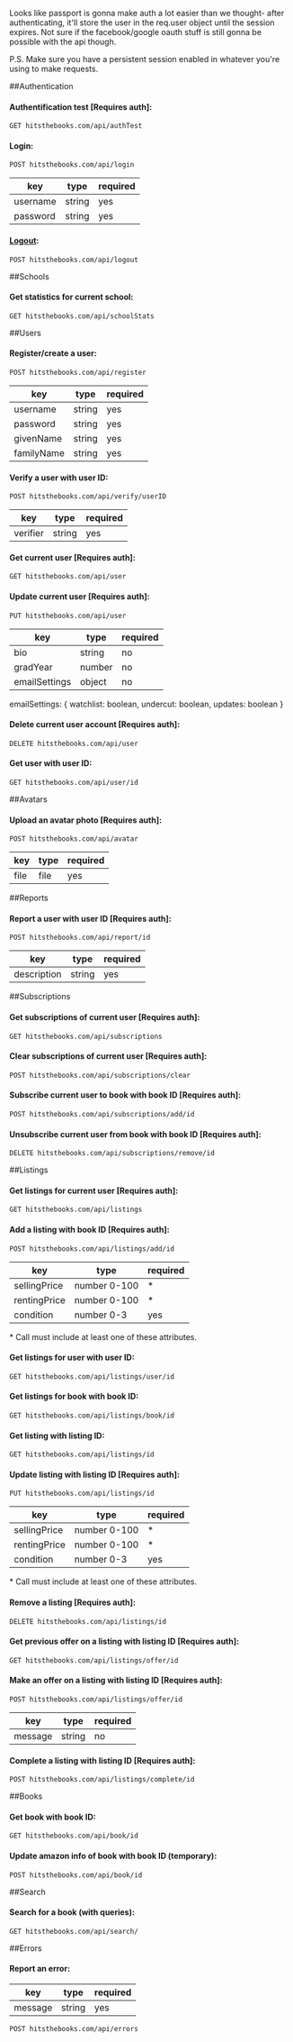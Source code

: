 Looks like passport is gonna make auth a lot easier than we thought- after authenticating, it'll store the user in the req.user object until the session expires. Not sure if the facebook/google oauth stuff is still gonna be possible with the api though.

P.S. Make sure you have a persistent session enabled in whatever you're using to make requests.

##Authentication
#### Authentification test [Requires auth]:

`GET hitsthebooks.com/api/authTest`

#### Login:

`POST hitsthebooks.com/api/login`

| key       | type    | required |
| --------- | ------- | -------- |
| username  | string  | yes      |
| password  | string  | yes      |

#### [Logout](http://stackoverflow.com/questions/3521290/logout-get-or-post):

`POST hitsthebooks.com/api/logout`
	
##Schools
#### Get statistics for current school:

`GET hitsthebooks.com/api/schoolStats`
	
##Users
#### Register/create a user:

`POST hitsthebooks.com/api/register`

| key        | type    | required |
| ---------- | ------- | -------- |
| username   | string  | yes      |
| password   | string  | yes      |
| givenName  | string  | yes      |
| familyName | string  | yes      |

#### Verify a user with user ID:

`POST hitsthebooks.com/api/verify/userID`

| key       | type    | required |
| --------- | ------- | -------- |
| verifier  | string  | yes      |

#### Get current user [Requires auth]: 

`GET hitsthebooks.com/api/user`

#### Update current user [Requires auth]: 

`PUT hitsthebooks.com/api/user`

| key           | type    | required |
| --------------| ------- | -------- |
| bio           | string  | no       |
| gradYear      | number  | no       |
| emailSettings | object  | no       |

emailSettings: {
	     watchlist: boolean,
	     undercut: boolean,
	     updates: boolean
	 }

#### Delete current user account [Requires auth]:

`DELETE hitsthebooks.com/api/user`

#### Get user with user ID:

`GET hitsthebooks.com/api/user/id`	
	
##Avatars
#### Upload an avatar photo [Requires auth]:

`POST hitsthebooks.com/api/avatar`

| key           | type    | required |
| --------------| ------- | -------- |
| file          | file    | yes      |

##Reports
#### Report a user with user ID [Requires auth]:

`POST hitsthebooks.com/api/report/id`

| key           | type    | required |
| --------------| ------- | -------- |
| description   | string  | yes      |
	
##Subscriptions
#### Get subscriptions of current user [Requires auth]:

`GET hitsthebooks.com/api/subscriptions`

#### Clear subscriptions of current user [Requires auth]:

`POST hitsthebooks.com/api/subscriptions/clear`

#### Subscribe current user to book with book ID [Requires auth]:

`POST hitsthebooks.com/api/subscriptions/add/id`

#### Unsubscribe current user from book with book ID [Requires auth]:

`DELETE hitsthebooks.com/api/subscriptions/remove/id`
	
##Listings
#### Get listings for current user [Requires auth]:

`GET hitsthebooks.com/api/listings` 

#### Add a listing with book ID [Requires auth]:

`POST hitsthebooks.com/api/listings/add/id`

| key           | type         | required |
| --------------| -------------| -------- |
| sellingPrice  | number 0-100 | *        |
| rentingPrice  | number 0-100 | *        |
| condition     | number 0-3   | yes      |

\* Call must include at least one of these attributes.

#### Get listings for user with user ID: 

`GET hitsthebooks.com/api/listings/user/id`

#### Get listings for book with book ID:

`GET hitsthebooks.com/api/listings/book/id`

#### Get listing with listing ID:

`GET hitsthebooks.com/api/listings/id`

#### Update listing with listing ID [Requires auth]:

`PUT hitsthebooks.com/api/listings/id`

| key           | type         | required |
| --------------| -------------| -------- |
| sellingPrice  | number 0-100 | *        |
| rentingPrice  | number 0-100 | *        |
| condition     | number 0-3   | yes      |

\* Call must include at least one of these attributes.

#### Remove a listing [Requires auth]:

`DELETE hitsthebooks.com/api/listings/id`

#### Get previous offer on a listing with listing ID [Requires auth]:

`GET hitsthebooks.com/api/listings/offer/id`

#### Make an offer on a listing with listing ID [Requires auth]:

`POST hitsthebooks.com/api/listings/offer/id`

| key           | type    | required |
| --------------| --------| -------- |
| message       | string  | no       |

#### Complete a listing with listing ID [Requires auth]:

`POST hitsthebooks.com/api/listings/complete/id`
	
##Books
#### Get book with book ID:

`GET hitsthebooks.com/api/book/id`

#### Update amazon info of book with book ID (temporary):

`POST hitsthebooks.com/api/book/id`

##Search
#### Search for a book (with queries):

`GET hitsthebooks.com/api/search/`

##Errors
#### Report an error:

| key           | type    | required |
| --------------| --------| -------- |
| message       | string  | yes      |

`POST hitsthebooks.com/api/errors`
